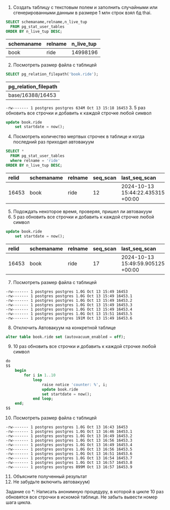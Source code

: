 1. Создать таблицу с текстовым полем и заполнить случайными или сгенерированными данным в размере 1 млн строк
взял бд thai.
```sql
SELECT schemaname,relname,n_live_tup
  FROM pg_stat_user_tables
ORDER BY n_live_tup DESC;
```

| schemaname | relname | n\_live\_tup |
| :--- | :--- | :--- |
| book | ride | 14998196 |

2. Посмотреть размер файла с таблицей
```sql
SELECT pg_relation_filepath('book.ride');
```
| pg\_relation\_filepath |
| :--- |
| base/16388/16453 |

`-rw------- 1 postgres postgres 634M Oct 13 15:18 16453`
3. 5 раз обновить все строчки и добавить к каждой строчке любой символ
```sql
update book.ride
    set startdate = now();
```
4. Посмотреть количество мертвых строчек в таблице и когда последний раз приходил
автовакуум
```sql
SELECT *
  FROM pg_stat_user_tables
  where relname = 'ride'
ORDER BY n_live_tup DESC;
```

| relid | schemaname | relname | seq\_scan | last\_seq\_scan | seq\_tup\_read | idx\_scan | last\_idx\_scan | idx\_tup\_fetch | n\_tup\_ins | n\_tup\_upd | n\_tup\_del | n\_tup\_hot\_upd | n\_tup\_newpage\_upd | n\_live\_tup | n\_dead\_tup | n\_mod\_since\_analyze | n\_ins\_since\_vacuum | last\_vacuum | last\_autovacuum | last\_analyze | last\_autoanalyze | vacuum\_count | autovacuum\_count | analyze\_count | autoanalyze\_count |
| :--- | :--- | :--- | :--- | :--- | :--- | :--- | :--- | :--- | :--- | :--- | :--- | :--- | :--- | :--- | :--- | :--- | :--- | :--- | :--- | :--- | :--- | :--- | :--- | :--- | :--- |
| 16453 | book | ride | 12 | 2024-10-13 15:44:22.435315 +00:00 | 135000501 | 0 | null | 0 | 15000000 | 75000000 | 0 | 198 | 74999802 | 15038171 | 60174738 | 30000000 | 0 | null | 2024-10-13 15:43:43.381184 +00:00 | null | 2024-10-13 15:43:44.751738 +00:00 | 0 | 2 | 0 | 2 |

5. Подождать некоторое время, проверяя, пришел ли автовакуум
6. 5 раз обновить все строчки и добавить к каждой строчке любой символ
```sql
update book.ride
    set startdate = now();
```

| relid | schemaname | relname | seq\_scan | last\_seq\_scan | seq\_tup\_read | idx\_scan | last\_idx\_scan | idx\_tup\_fetch | n\_tup\_ins | n\_tup\_upd | n\_tup\_del | n\_tup\_hot\_upd | n\_tup\_newpage\_upd | n\_live\_tup | n\_dead\_tup | n\_mod\_since\_analyze | n\_ins\_since\_vacuum | last\_vacuum | last\_autovacuum | last\_analyze | last\_autoanalyze | vacuum\_count | autovacuum\_count | analyze\_count | autoanalyze\_count |
| :--- | :--- | :--- | :--- | :--- | :--- | :--- | :--- | :--- | :--- | :--- | :--- | :--- | :--- | :--- | :--- | :--- | :--- | :--- | :--- | :--- | :--- | :--- | :--- | :--- | :--- |
| 16453 | book | ride | 17 | 2024-10-13 15:49:59.905125 +00:00 | 210000501 | 0 | null | 0 | 15000000 | 150000000 | 0 | 1262 | 149998738 | 15000000 | 0 | 105000000 | 0 | null | 2024-10-13 15:50:49.276989 +00:00 | null | 2024-10-13 15:43:44.751738 +00:00 | 0 | 3 | 0 | 2 |

7. Посмотреть размер файла с таблицей
```text
-rw------- 1 postgres postgres 1.0G Oct 13 15:49 16453
-rw------- 1 postgres postgres 1.0G Oct 13 15:49 16453.1
-rw------- 1 postgres postgres 1.0G Oct 13 15:49 16453.2
-rw------- 1 postgres postgres 1.0G Oct 13 15:49 16453.3
-rw------- 1 postgres postgres 1.0G Oct 13 15:49 16453.4
-rw------- 1 postgres postgres 1.0G Oct 13 15:51 16453.5
-rw------- 1 postgres postgres 191M Oct 13 15:49 16453.6
```

8. Отключить Автовакуум на конкретной таблице
```sql
alter table book.ride set (autovacuum_enabled = off);
```
9. 10 раз обновить все строчки и добавить к каждой строчке любой символ
```sql
do
$$
    begin
        for i in 1..10
            loop
                raise notice 'counter: %', i;
                update book.ride
                set startdate = now();
            end loop;
    end;
$$
```
10. Посмотреть размер файла с таблицей
```text
-rw------- 1 postgres postgres 1.0G Oct 13 16:43 16453
-rw------- 1 postgres postgres 1.0G Oct 13 16:46 16453.1
-rw------- 1 postgres postgres 1.0G Oct 13 16:49 16453.2
-rw------- 1 postgres postgres 1.0G Oct 13 16:56 16453.3
-rw------- 1 postgres postgres 1.0G Oct 13 16:49 16453.4
-rw------- 1 postgres postgres 1.0G Oct 13 16:56 16453.5
-rw------- 1 postgres postgres 1.0G Oct 13 16:51 16453.6
-rw------- 1 postgres postgres 1.0G Oct 13 16:54 16453.7
-rw------- 1 postgres postgres 1.0G Oct 13 16:57 16453.8
-rw------- 1 postgres postgres 899M Oct 13 16:57 16453.9
```
11. Объясните полученный результат
12. Не забудьте включить автовакуум)

Задание со *:
Написать анонимную процедуру, в которой в цикле 10 раз обновятся все строчки в искомой таблице.
Не забыть вывести номер шага цикла.